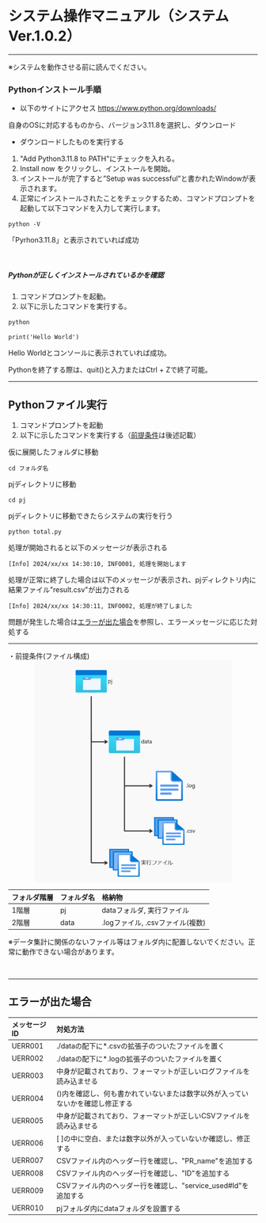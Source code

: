 # システム操作マニュアル（システムVer.1.0.2）
---

※システムを動作させる前に読んでください。
<br>

### Pythonインストール手順

- 以下のサイトにアクセス
https://www.python.org/downloads/


自身のOSに対応するものから、バージョン3.11.8を選択し、ダウンロード


  
  - ダウンロードしたものを実行する
  1. "Add Python3.11.8 to PATH"にチェックを入れる。
  2. Install now をクリックし、インストールを開始。
  3. インストールが完了すると”Setup was successful”と書かれたWindowが表示されます。
  4. 正常にインストールされたことをチェックするため、コマンドプロンプトを起動して以下コマンドを入力して実行します。
   
   ```
 python -V
 ```
 「Pyrhon3.11.8」と表示されていれば成功

   <br>
   
  ##### Pythonが正しくインストールされているかを確認
  1. コマンドプロンプトを起動。
  2. 以下に示したコマンドを実行する。
   
   ```
python 
   ```
```
print('Hello World')
```
Hello Worldとコンソールに表示されていれば成功。

Pythonを終了する際は、quit()と入力またはCtrl + Zで終了可能。

---



## Pythonファイル実行
  1. コマンドプロンプトを起動
  2. 以下に示したコマンドを実行する（[前提条件](#前提条件)は後述記載）
   
仮に展開したフォルダに移動
```
cd フォルダ名
```
pjディレクトリに移動
   ```
cd pj
   ```
  pjディレクトリに移動できたらシステムの実行を行う
   ```
python total.py
   ```
  処理が開始されると以下のメッセージが表示される

   ```
[Info] 2024/xx/xx 14:30:10, INFO001, 処理を開始します
   ```
処理が正常に終了した場合は以下のメッセージが表示され、pjディレクトリ内に結果ファイル"result.csv"が出力される
   ```
[Info] 2024/xx/xx 14:30:11, INFO002, 処理が終了しました
   ```
問題が発生した場合は[エラーが出た場合](#エラーが出た場合)を参照し、エラーメッセージに応じた対処する

---
<a id="前提条件"></a>
・前提条件(ファイル構成)
<img src="フォルダ階層.png" style="display: block; margin: auto;" width="400px">


| フォルダ階層| フォルダ名 | 格納物 　|
|:-----------|:------------|:------------|
| 1階層      | pj          | dataフォルダ, 実行ファイル             |
| 2階層      | data        | .logファイル, .csvファイル(複数)       |

※データ集計に関係のないファイル等はフォルダ内に配置しないでください。正常に動作できない場合があります。

<br>

---
## エラーが出た場合
<a id= "エラーが出た場合"></a>

| メッセージID| 対処方法 |
|:-----------|:------------|
| UERR001    |./dataの配下に*.csvの拡張子のついたファイルを置く          | 
| UERR002    |./dataの配下に*.logの拡張子のついたファイルを置く     | 
| UERR003    | 中身が記載されており、フォーマットが正しいログファイルを読み込ませる    | 
| UERR004    |()内を確認し、何も書かれていないまたは数字以外が入っていないかを確認し修正する   |
| UERR005    |中身が記載されており、フォーマットが正しいCSVファイルを読み込ませる       | 
| UERR006    |[ ]の中に空白、または数字以外が入っていないか確認し、修正する       |
| UERR007    |CSVファイル内のヘッダー行を確認し、"PR_name"を追加する       | 
| UERR008    | CSVファイル内のヘッダー行を確認し、"ID"を追加する       |
| UERR009    | CSVファイル内のヘッダー行を確認し、"service_used#Id"を追加する    | 
| UERR010    | pjフォルダ内にdataフォルダを設置する  | 

